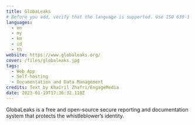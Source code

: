 ```yaml
---
title: GlobaLeaks
# Before you add, verify that the language is supported. Use ISO 639-1 code only without country code. ms instead of ms_MY. If the source language is English, do not add to the list.
languages:
  - en
  - my
  - km
  - id
  - th
website: https://www.globaleaks.org/
cover: /files/globaleaks.jpg
tags:
  - Web App
  - Self-hosting
  - Documentation and Data Management
credits: Text by Khairil Zhafri/EngageMedia
date: 2023-01-19T17:36:32.118Z
---
```

GlobaLeaks is a free and open-source secure reporting and documentation system that protects the whistleblower’s identity.